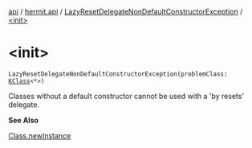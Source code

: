 [api](../../index.md) / [hermit.api](../index.md) / [LazyResetDelegateNonDefaultConstructorException](index.md) / [&lt;init&gt;](./-init-.md)

# &lt;init&gt;

`LazyResetDelegateNonDefaultConstructorException(problemClass: `[`KClass`](https://kotlinlang.org/api/latest/jvm/stdlib/kotlin.reflect/-k-class/index.html)`<*>)`

Classes without a default constructor cannot be used with a 'by resets' delegate.

**See Also**

[Class.newInstance](https://docs.oracle.com/javase/6/docs/api/java/lang/Class.html#newInstance())

